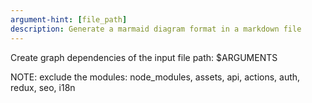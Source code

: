 ```yaml
---
argument-hint: [file_path]
description: Generate a marmaid diagram format in a markdown file
---
```


Create graph dependencies of the input file path: $ARGUMENTS

NOTE: exclude the modules: node_modules, assets, api, actions, auth, redux, seo, i18n
